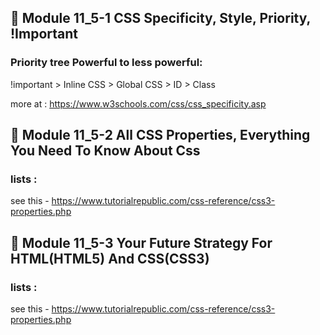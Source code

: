 ## 🌷   Module 11_5-1 CSS Specificity, Style, Priority, !Important

### Priority tree Powerful to less powerful:

!important > Inline CSS > Global CSS > ID > Class 

more at : https://www.w3schools.com/css/css_specificity.asp

## 🌷   Module 11_5-2 All CSS Properties, Everything You Need To Know About Css

### lists :

see this - https://www.tutorialrepublic.com/css-reference/css3-properties.php

## 🌷   Module 11_5-3 Your Future Strategy For HTML(HTML5) And CSS(CSS3)

### lists :

see this - https://www.tutorialrepublic.com/css-reference/css3-properties.php




